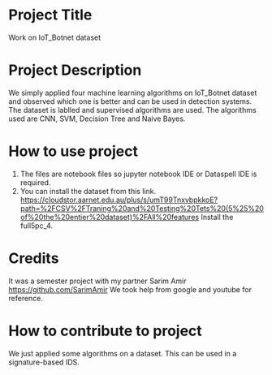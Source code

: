 # Project Title
Work on IoT_Botnet dataset
# Project Description
We simply applied four machine learning algorithms on IoT_Botnet dataset and observed which one is better and can be used in detection systems. The dataset is lablled and supervised algorithms are used. The algorithms used are CNN, SVM, Decision Tree and Naive Bayes.
# How to use project
1. The files are notebook files so jupyter notebook IDE or Dataspell IDE is required.
2. You can install the dataset from this link. https://cloudstor.aarnet.edu.au/plus/s/umT99TnxvbpkkoE?path=%2FCSV%2FTraning%20and%20Testing%20Tets%20(5%25%20of%20the%20entier%20dataset)%2FAll%20features
Install the full5pc_4.
# Credits
It was a semester project with my partner Sarim Amir https://github.com/SarimAmir 
We took help from google and youtube for reference.
# How to contribute to project
We just applied some algorithms on a dataset. This can be used in a signature-based IDS.
